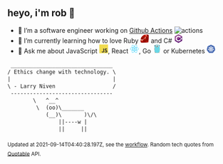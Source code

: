 <h2>heyo, i'm rob 👋</h2>

- 🔭 I’m a software engineer working on [Github Actions](https://github.com/actions) <img src="https://github.com/actions.png" alt="actions" width="20" height="20" />
- 🌱 I’m currently learning how to love Ruby <img src="https://raw.githubusercontent.com/devicons/devicon/master/icons/ruby/ruby-original.svg" alt="ruby" width="20" height="20" /> and C# <img src="https://raw.githubusercontent.com/devicons/devicon/master/icons/csharp/csharp-original.svg" alt="ruby" width="20" height="20" />
- 💬 Ask me about JavaScript <img src="https://raw.githubusercontent.com/devicons/devicon/master/icons/javascript/javascript-original.svg" alt="javascript" width="20" height="20" />, React <img src="https://raw.githubusercontent.com/devicons/devicon/master/icons/react/react-original.svg" alt="react" width="20" height="20" />, Go <img src="https://raw.githubusercontent.com/devicons/devicon/master/icons/go/go-original.svg" alt="go" width="20" height="20" /> or Kubernetes <img src="https://raw.githubusercontent.com/devicons/devicon/master/icons/kubernetes/kubernetes-plain.svg" alt="kubernetes" width="20" height="20" />

<!-- STARTCOW -->
```
 ________________________________
/ Ethics change with technology. \
|                                |
\ - Larry Niven                  /
 --------------------------------
        \   ^__^
         \  (oo)\_______
            (__)\       )\/\
                ||----w |
                ||     ||
```
<sub>Updated at 2021-09-14T04:40:28.197Z, see the [workflow](https://github.com/robherley/robherley/blob/main/.github/workflows/moo.yml). Random tech quotes from [Quotable](https://github.com/lukePeavey/quotable) API.</sub>
<!-- ENDCOW -->
